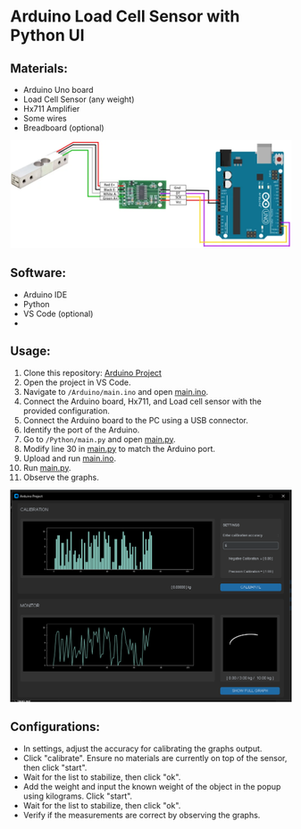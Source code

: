 # Arduino Load Cell Sensor with Python UI

## Materials:
- Arduino Uno board
- Load Cell Sensor (any weight)
- Hx711 Amplifier
- Some wires
- Breadboard (optional)
  
![Arduino Schema](/src/image1.png)

## Software:
- Arduino IDE
- Python
- VS Code (optional)
- 

## Usage:
1. Clone this repository: [Arduino Project](https://github.com/xxlllllllxx/Arduino-Project.git)
2. Open the project in VS Code.
3. Navigate to `/Arduino/main.ino` and open [main.ino](https://github.com/xxlllllllxx/Arduino-Project/blob/main/Adruino/main.ino).
4. Connect the Arduino board, Hx711, and Load cell sensor with the provided configuration.
5. Connect the Arduino board to the PC using a USB connector.
6. Identify the port of the Arduino.
7. Go to `/Python/main.py` and open [main.py](https://github.com/xxlllllllxx/Arduino-Project/blob/main/Python/main.py).
8. Modify line 30 in [main.py](https://github.com/xxlllllllxx/Arduino-Project/blob/main/Python/main.py) to match the Arduino port.
9. Upload and run [main.ino](https://github.com/xxlllllllxx/Arduino-Project/blob/main/Adruino/main.ino).
10. Run [main.py](https://github.com/xxlllllllxx/Arduino-Project/blob/main/Python/main.py).
11. Observe the graphs.

![Python UI](/src/image2.png)

## Configurations:
- In settings, adjust the accuracy for calibrating the graphs output.
- Click "calibrate". Ensure no materials are currently on top of the sensor, then click "start".
- Wait for the list to stabilize, then click "ok".
- Add the weight and input the known weight of the object in the popup using kilograms. Click "start".
- Wait for the list to stabilize, then click "ok".
- Verify if the measurements are correct by observing the graphs.
